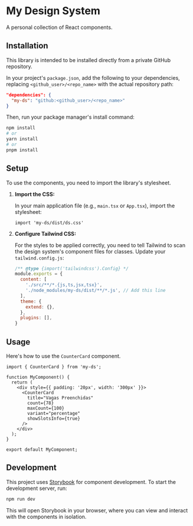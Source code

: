 # My Design System

A personal collection of React components.

## Installation

This library is intended to be installed directly from a private GitHub repository.

In your project's `package.json`, add the following to your dependencies, replacing `<github_user>/<repo_name>` with the actual repository path:

```json
"dependencies": {
  "my-ds": "github:<github_user>/<repo_name>"
}
```

Then, run your package manager's install command:

```bash
npm install
# or
yarn install
# or
pnpm install
```

## Setup

To use the components, you need to import the library's stylesheet.

1.  **Import the CSS:**

    In your main application file (e.g., `main.tsx` or `App.tsx`), import the stylesheet:

    ```tsx
    import 'my-ds/dist/ds.css'
    ```

2.  **Configure Tailwind CSS:**

    For the styles to be applied correctly, you need to tell Tailwind to scan the design system's component files for classes. Update your `tailwind.config.js`:

    ```js
    /** @type {import('tailwindcss').Config} */
    module.exports = {
      content: [
        './src/**/*.{js,ts,jsx,tsx}',
        './node_modules/my-ds/dist/**/*.js', // Add this line
      ],
      theme: {
        extend: {},
      },
      plugins: [],
    }
    ```

## Usage

Here's how to use the `CounterCard` component.

```tsx
import { CounterCard } from 'my-ds';

function MyComponent() {
  return (
    <div style={{ padding: '20px', width: '300px' }}>
      <CounterCard
        title="Vagas Preenchidas"
        count={78}
        maxCount={100}
        variant="percentage"
        showSlotsInfo={true}
      />
    </div>
  );
}

export default MyComponent;
```

## Development

This project uses [Storybook](https://storybook.js.org/) for component development. To start the development server, run:

```bash
npm run dev
```

This will open Storybook in your browser, where you can view and interact with the components in isolation.

